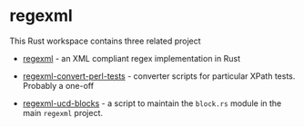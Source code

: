 # regexml

This Rust workspace contains three related project

- [regexml](regexml/README.md) - an XML compliant regex implementation in Rust

- [regexml-convert-perl-tests](regexml/README.md) - converter scripts for
  particular XPath tests. Probably a one-off

- [regexml-ucd-blocks](regexml-ucd-blocks) - a script to maintain the
  `block.rs` module in the main `regexml` project.
